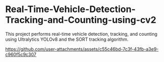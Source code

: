# Real-Time-Vehicle-Detection-Tracking-and-Counting-using-cv2
This project performs real-time vehicle detection, tracking, and counting using Ultralytics YOLOv8 and the SORT tracking algorithm.


https://github.com/user-attachments/assets/c55c46bd-7c3f-43fb-a3e9-c960f5c9c307

